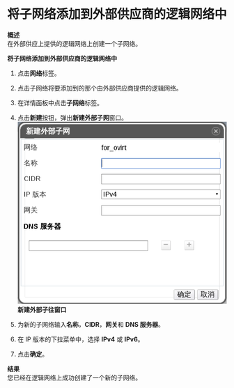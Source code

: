 # 将子网络添加到外部供应商的逻辑网络中

**概述**<br/>
在外部供应上提供的逻辑网络上创建一个子网络。

**将子网络添加到外部供应商的逻辑网络中**

1. 点击**网络**标签。

2. 点击子网络将要添加到的那个由外部供应商提供的逻辑网络。

3. 在详情面板中点击**子网络**标签。

4. 点击**新建**按钮，弹出**新建外部子网**窗口。
![新建外部子网](../images/EayunOS_NewExternalSubnet.png)<br/>
**新建外部子往窗口**

5. 为新的子网络输入**名称**，**CIDR**，**网关**和 **DNS  服务器**。

6. 在 IP 版本的下拉菜单中，选择 **IPv4** 或 **IPv6**。

7. 点击**确定**。

**结果**<br/>
您已经在逻辑网络上成功创建了一个新的子网络。
